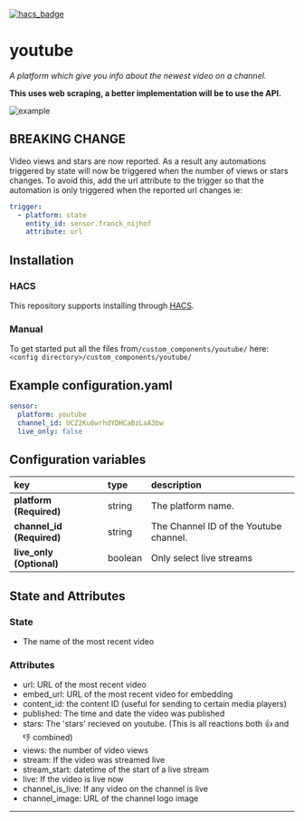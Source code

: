 [![hacs_badge](https://img.shields.io/badge/HACS-Default-41BDF5.svg?style=for-the-badge)](https://github.com/hacs/integration)
# youtube

_A platform which give you info about the newest video on a channel._

**This uses web scraping, a better implementation will be to use the API.**

![example][exampleimg]

## __BREAKING CHANGE__

Video views and stars are now reported.  As a result any automations triggered by state will now be triggered when the number of views or stars changes.  To avoid this, add the url attribute to the trigger so that the automation is only triggered when the reported url changes ie:

``` yaml
trigger:
  - platform: state
    entity_id: sensor.franck_nijhof
    attribute: url
```

## Installation
### HACS
This repository supports installing through [HACS](https://hacs.xyz/).
### Manual
To get started put all the files from`/custom_components/youtube/` here:
`<config directory>/custom_components/youtube/`

## Example configuration.yaml

```yaml
sensor:
  platform: youtube
  channel_id: UCZ2Ku6wrhdYDHCaBzLaA3bw
  live_only: false
```

## Configuration variables

key | type | description
:--- | :--- | :---
**platform (Required)** | string | The platform name.
**channel_id (Required)** | string | The Channel ID of the Youtube channel.
**live_only (Optional)** | boolean | Only select live streams

## State and Attributes

### State

* The name of the most recent video

### Attributes

* url: URL of the most recent video
* embed_url: URL of the most recent video for embedding
* content_id: the content ID (useful for sending to certain media players)
* published: The time and date the video was published
* stars: The 'stars' recieved on youtube. (This is all reactions both 👍 and 👎 combined)
* views: the number of video views
* stream: If the video was streamed live
* stream_start: datetime of the start of a live stream
* live: If the video is live now
* channel_is_live: If any video on the channel is live
* channel_image: URL of the channel logo image

***

[exampleimg]: example.png
